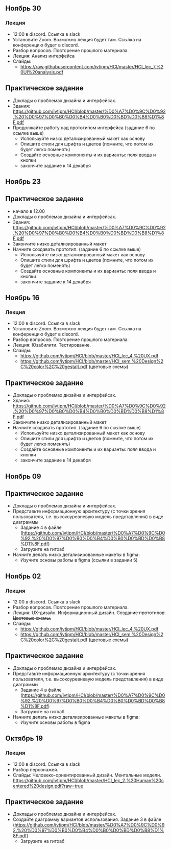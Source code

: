 ## Ноябрь 30  
### Лекция
- 12:00 в discord. Ссылка в slack
- Установите Zoom. Возможно лекция будет там. Сcылка на конференцию будет в discord.
- Разбор вопросов. Повторение прошлого материала.
- Лекция: Анализ интерфейса
- Слайды: 
  - https://raw.githubusercontent.com/ivtipm/HCI/master/HCI_lec_7.%20UI%20analysis.pdf
  

## Практическое задание
- Доклады о проблемах дизайна и интерфейсах.
- Здания: https://github.com/ivtipm/HCI/blob/master/%D0%A7%D0%9C%D0%92.%20%D0%97%D0%B0%D0%B4%D0%B0%D0%BD%D0%B8%D1%8F.pdf
- Продолжайте работу над прототипом интерфейса (задание 6 по ссылке выше)
  - Используйте низко детализированный макет как основу
  - Опишите стили для шрифта и цветов (помните, что потом их будет легко поменять)
  - Создайте основные компоненты и их варианты: поля ввода и кнопки
  - закончите задание к 14 декабря
  
  

## Ноябрь 23
## Практическое задание
- начало в 12.00 
- Доклады о проблемах дизайна и интерфейсах.
- Здания: https://github.com/ivtipm/HCI/blob/master/%D0%A7%D0%9C%D0%92.%20%D0%97%D0%B0%D0%B4%D0%B0%D0%BD%D0%B8%D1%8F.pdf
- Закончите низко детализированный макет 
- Начните создавать прототип. (задание 6 по ссылке выше)
  - Используйте низко детализированный макет как основу
  - Опишите стили для шрифта и цветов (помните, что потом их будет легко поменять)
  - Создайте основные компоненты и их варианты: поля ввода и кнопки
  - закончите задание к 14 декабря
  
  
  
## Ноябрь 16
### Лекция
- 12:00 в discord. Ссылка в slack
- Установите Zoom. Возможно лекция будет там. Сcылка на конференцию будет в discord.
- Разбор вопросов. Повторение прошлого материала.
- Лекция: Юзабилити. Тестирование. 
- Слайды: 
  - https://github.com/ivtipm/HCI/blob/master/HCI_lec_4.%20UX.pdf
  - https://github.com/ivtipm/HCI/blob/master/HCI_sem.%20Design%2C%20color%2C%20gestalt.pdf (цветовые схемы)


## Практическое задание
- Доклады о проблемах дизайна и интерфейсах.
- Здания: https://github.com/ivtipm/HCI/blob/master/%D0%A7%D0%9C%D0%92.%20%D0%97%D0%B0%D0%B4%D0%B0%D0%BD%D0%B8%D1%8F.pdf
- Закончите низко детализированный макет 
- Начните создавать прототип. (задание 6 по ссылке выше)
  - Используйте низко детализированный макет как основу
  - Опишите стили для шрифта и цветов (помните, что потом их будет легко поменять)
  - Создайте основные компоненты и их варианты: поля ввода и кнопки
  - закончите задание к 14 декабря
  
  
  
  
  
## Ноябрь 09
## Практическое задание
- Доклады о проблемах дизайна и интерфейсах.
- Представьте информационную архитектуру (с точки зрения пользователя, т.е. высокоуревневую модель представления) в виде диаграммы
  - Задание 4 в файле (https://github.com/ivtipm/HCI/blob/master/%D0%A7%D0%9C%D0%92.%20%D0%97%D0%B0%D0%B4%D0%B0%D0%BD%D0%B8%D1%8F.pdf)
  - Загрузите на гитхаб
- Начните делать низко детализированные макеты в figma:
  - Изучите основы работы в figma (ссылки в задании 5)


## Ноябрь 02
### Лекция
- 12:00 в discord. Ссылка в slack
- Разбор вопросов. Повторение прошлого материала.
- Лекция: UX-дизайн. Информационный дизайн. ~~Создание прототипов. Цветовые схемы.~~
- Слайды: 
  - https://github.com/ivtipm/HCI/blob/master/HCI_lec_4.%20UX.pdf
  - https://github.com/ivtipm/HCI/blob/master/HCI_sem.%20Design%2C%20color%2C%20gestalt.pdf (цветовые схемы)


## Практическое задание
- Доклады о проблемах дизайна и интерфейсах.
- Представьте информационную архитектуру (с точки зрения пользователя, т.е. высокоуревневую модель представления) в виде диаграммы
  - Задание 4 в файле (https://github.com/ivtipm/HCI/blob/master/%D0%A7%D0%9C%D0%92.%20%D0%97%D0%B0%D0%B4%D0%B0%D0%BD%D0%B8%D1%8F.pdf)
  - Загрузите на гитхаб
- Начните делать низко детализированные макеты в figma:
  - Изучите основы работы в figma
  

## Октябрь 19
### Лекция
- 12:00 в discord. Ссылка в slack
- Разбор персонажей.
- Слайды: Человеко-ориентированный дизайн. Ментальные модели. https://github.com/ivtipm/HCI/blob/master/HCI_lec_2.%20Human%20centered%20design.pdf?raw=true

## Практическое задание
- Доклады о проблемах дизайна и интерфейсах.
- Создайте диаграмму вариантов использования. Задание 3 в файле (https://github.com/ivtipm/HCI/blob/master/%D0%A7%D0%9C%D0%92.%20%D0%97%D0%B0%D0%B4%D0%B0%D0%BD%D0%B8%D1%8F.pdf)
  - Загрузите на гитхаб

